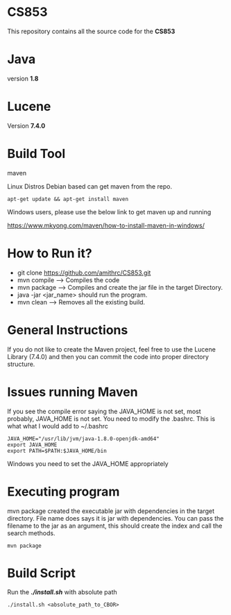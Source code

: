 # CS853
This repository contains all the source code for the **CS853** 


# Java

version **1.8**

# Lucene

Version **7.4.0**

# Build Tool

maven

Linux Distros Debian based can get maven from the repo.
```
apt-get update && apt-get install maven
```

Windows users, please use the below link to get maven up and running

https://www.mkyong.com/maven/how-to-install-maven-in-windows/


# How to Run it?

* git clone https://github.com/amithrc/CS853.git  
* mvn compile --> Compiles the code  
* mvn package --> Compiles and create the jar file in the target Directory.  
* java -jar <jar_name> should run the program.   
* mvn clean --> Removes all the existing build.  

# General Instructions

If you do not like to create the Maven project, feel free to use the Lucene Library (7.4.0) and then you can commit the code
into proper directory structure.


# Issues running Maven

If you see the compile error saying the JAVA_HOME is not set, most probably, JAVA_HOME is not set. You need to modify the .bashrc.
This is what what I would add to ~/.bashrc

```
JAVA_HOME="/usr/lib/jvm/java-1.8.0-openjdk-amd64"  
export JAVA_HOME  
export PATH=$PATH:$JAVA_HOME/bin  
```

Windows you need to set the JAVA_HOME appropriately 

# Executing program

mvn package created the executable jar with dependencies in the target directory.  File name does says it is jar with dependencies. You can pass the filename to the jar as an argument, this should create the index and call the search methods.

```
mvn package
```

# Build Script

Run the ***./install.sh*** with absolute path
```
./install.sh <absolute_path_to_CBOR>
```
